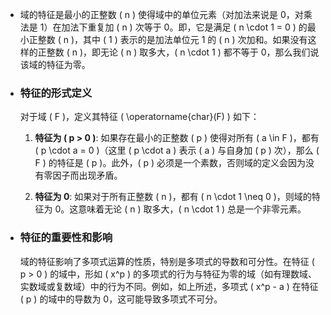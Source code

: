 - 域的特征是最小的正整数 \( n \) 使得域中的单位元素（对加法来说是 0，对乘法是 1）在加法下重复加 \( n \) 次等于 0。即，它是满足 \( n \cdot 1 = 0 \) 的最小正整数 \( n \)，其中 \( 1 \) 表示的是加法单位元 1 的 \( n \) 次加和。如果没有这样的正整数 \( n \)，即无论 \( n \) 取多大，\( n \cdot 1 \) 都不等于 0，那么我们说该域的特征为零。
- ### 特征的形式定义
  
  对于域 \( F \)，定义其特征 \( \operatorname{char}(F) \) 如下：
  
  1. **特征为 \( p > 0 \)**: 如果存在最小的正整数 \( p \) 使得对所有 \( a \in F \)，都有 \( p \cdot a = 0 \)（这里 \( p \cdot a \) 表示 \( a \) 与自身加 \( p \) 次），那么 \( F \) 的特征是 \( p \)。此外，\( p \) 必须是一个素数，否则域的定义会因为没有零因子而出现矛盾。
  
  2. **特征为 0**: 如果对于所有正整数 \( n \)，都有 \( n \cdot 1 \neq 0 \)，则域的特征为 0。这意味着无论 \( n \) 取多大，\( n \cdot 1 \) 总是一个非零元素。
- ### 特征的重要性和影响
  
  域的特征影响了多项式运算的性质，特别是多项式的导数和可分性。在特征 \( p > 0 \) 的域中，形如 \( x^p \) 的多项式的行为与特征为零的域（如有理数域、实数域或复数域）中的行为不同。例如，如上所述，多项式 \( x^p - a \) 在特征 \( p \) 的域中的导数为 0，这可能导致多项式不可分。
